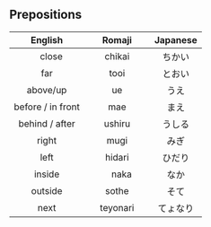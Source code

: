 ## Prepositions


| English    | Romaji 　  | Japanese  |
| :---------: | :--------: | :---------:|
| 　close　　| chikai 　   | ちかい 　 |
|     far   | tooi        | とおい    |
| above/up  | ue          | うえ      |
| before / in front | mae | まえ 　　 |
|behind / after| ushiru      | うしる 　 | 　 
| right　　| mugi　　　　| みぎ 　　 |
| left　　　 | hidari　　　| ひだり 　 |
| inside 　 | 　naka　　　| なか 　　 |
| outside   | sothe　　　 | そて 　　 |
| next　　  | teyonari　　| てょなり  |
